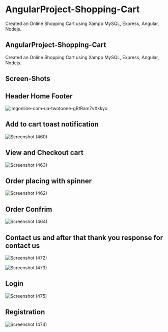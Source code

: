 # AngularProject-Shopping-Cart
Created an Online Shopping Cart using Xampp MySQL, Express, Angular, Nodejs.

## AngularProject-Shopping-Cart
Created an Online Shopping Cart using Xampp MySQL, Express, Angular, Nodejs.

## Screen-Shots

## Header Home Footer
![imgonline-com-ua-twotoone-gBtRam7vXkkyo](https://user-images.githubusercontent.com/71216473/93987916-c2ed8a80-fda5-11ea-97f5-eadd26f180ad.png)


## Add to cart toast notification
![Screenshot (460)](https://user-images.githubusercontent.com/71216473/93985821-32ae4600-fda3-11ea-8c3d-3115948cc9b8.png)

## View and Checkout cart

![Screenshot (463)](https://user-images.githubusercontent.com/71216473/93986038-75701e00-fda3-11ea-924a-edc462375124.png)

## Order placing with spinner

![Screenshot (462)](https://user-images.githubusercontent.com/71216473/93986248-b7995f80-fda3-11ea-8f03-0ac77a6bd966.png)
 
 ## Order Confrim
 
 ![Screenshot (464)](https://user-images.githubusercontent.com/71216473/93986342-dac40f00-fda3-11ea-8cdf-2569c72523e3.png)

## Contact us and after that thank you response for contact us
![Screenshot (472)](https://user-images.githubusercontent.com/71216473/93986579-270f4f00-fda4-11ea-80a5-99c355832471.png)

![Screenshot (473)](https://user-images.githubusercontent.com/71216473/93986589-2a0a3f80-fda4-11ea-86d5-4a8a155f8cb0.png)

## Login 
![Screenshot (475)](https://user-images.githubusercontent.com/71216473/93986713-4c9c5880-fda4-11ea-874c-5d1c88c04293.png)

## Registration 
![Screenshot (474)](https://user-images.githubusercontent.com/71216473/93986733-51f9a300-fda4-11ea-9531-3a2dcb277b0a.png)


